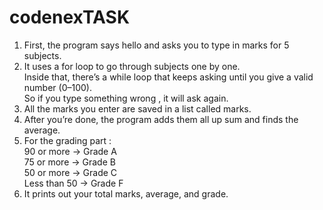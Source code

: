# codenexTASK

1. First, the program says hello and asks you to type in marks for 5 subjects.  
2. It uses a for loop to go through subjects one by one.  
    Inside that, there’s a while loop that keeps asking until you give a valid number (0–100).  
    So if you type something wrong , it will ask again.  
3. All the marks you enter are saved in a list called marks.  
4. After you’re done, the program adds them all up sum and finds the average.  
5. For the grading part :  
    90 or more → Grade A  
    75 or more → Grade B  
    50 or more → Grade C  
    Less than 50 → Grade F  
6. It prints out your total marks, average, and grade.

